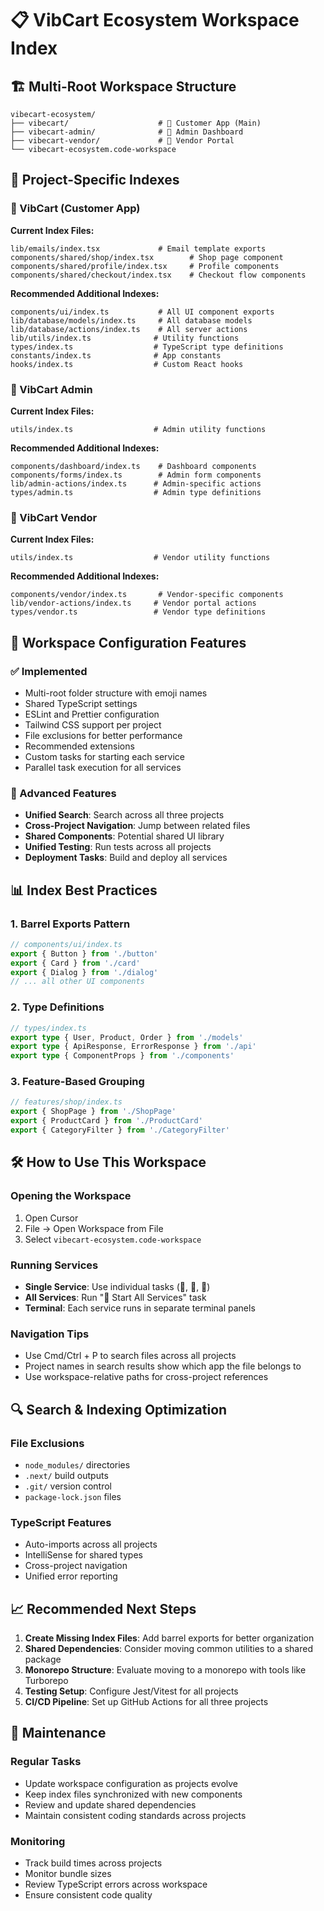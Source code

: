 # 📋 VibCart Ecosystem Workspace Index

## 🏗️ Multi-Root Workspace Structure

```
vibecart-ecosystem/
├── vibecart/                    # 🛒 Customer App (Main)
├── vibecart-admin/              # 🔧 Admin Dashboard  
├── vibecart-vendor/             # 🏪 Vendor Portal
└── vibecart-ecosystem.code-workspace
```

## 📁 Project-Specific Indexes

### 🛒 VibCart (Customer App)
**Current Index Files:**
```
lib/emails/index.tsx             # Email template exports
components/shared/shop/index.tsx        # Shop page component
components/shared/profile/index.tsx     # Profile components
components/shared/checkout/index.tsx    # Checkout flow components
```

**Recommended Additional Indexes:**
```
components/ui/index.ts           # All UI component exports
lib/database/models/index.ts     # All database models
lib/database/actions/index.ts    # All server actions
lib/utils/index.ts              # Utility functions
types/index.ts                  # TypeScript type definitions
constants/index.ts              # App constants
hooks/index.ts                  # Custom React hooks
```

### 🔧 VibCart Admin
**Current Index Files:**
```
utils/index.ts                  # Admin utility functions
```

**Recommended Additional Indexes:**
```
components/dashboard/index.ts    # Dashboard components
components/forms/index.ts        # Admin form components
lib/admin-actions/index.ts      # Admin-specific actions
types/admin.ts                  # Admin type definitions
```

### 🏪 VibCart Vendor  
**Current Index Files:**
```
utils/index.ts                  # Vendor utility functions
```

**Recommended Additional Indexes:**
```
components/vendor/index.ts       # Vendor-specific components
lib/vendor-actions/index.ts     # Vendor portal actions
types/vendor.ts                 # Vendor type definitions
```

## 🔧 Workspace Configuration Features

### ✅ Implemented
- Multi-root folder structure with emoji names
- Shared TypeScript settings
- ESLint and Prettier configuration
- Tailwind CSS support per project
- File exclusions for better performance
- Recommended extensions
- Custom tasks for starting each service
- Parallel task execution for all services

### 🚀 Advanced Features
- **Unified Search**: Search across all three projects
- **Cross-Project Navigation**: Jump between related files
- **Shared Components**: Potential shared UI library
- **Unified Testing**: Run tests across all projects
- **Deployment Tasks**: Build and deploy all services

## 📊 Index Best Practices

### 1. Barrel Exports Pattern
```typescript
// components/ui/index.ts
export { Button } from './button'
export { Card } from './card'
export { Dialog } from './dialog'
// ... all other UI components
```

### 2. Type Definitions
```typescript
// types/index.ts
export type { User, Product, Order } from './models'
export type { ApiResponse, ErrorResponse } from './api'
export type { ComponentProps } from './components'
```

### 3. Feature-Based Grouping
```typescript
// features/shop/index.ts
export { ShopPage } from './ShopPage'
export { ProductCard } from './ProductCard'
export { CategoryFilter } from './CategoryFilter'
```

## 🛠️ How to Use This Workspace

### Opening the Workspace
1. Open Cursor
2. File → Open Workspace from File
3. Select `vibecart-ecosystem.code-workspace`

### Running Services
- **Single Service**: Use individual tasks (🛒, 🔧, 🏪)
- **All Services**: Run "🚀 Start All Services" task
- **Terminal**: Each service runs in separate terminal panels

### Navigation Tips
- Use Cmd/Ctrl + P to search files across all projects
- Project names in search results show which app the file belongs to
- Use workspace-relative paths for cross-project references

## 🔍 Search & Indexing Optimization

### File Exclusions
- `node_modules/` directories
- `.next/` build outputs  
- `.git/` version control
- `package-lock.json` files

### TypeScript Features
- Auto-imports across all projects
- IntelliSense for shared types
- Cross-project navigation
- Unified error reporting

## 📈 Recommended Next Steps

1. **Create Missing Index Files**: Add barrel exports for better organization
2. **Shared Dependencies**: Consider moving common utilities to a shared package
3. **Monorepo Structure**: Evaluate moving to a monorepo with tools like Turborepo
4. **Testing Setup**: Configure Jest/Vitest for all projects
5. **CI/CD Pipeline**: Set up GitHub Actions for all three projects

## 🔄 Maintenance

### Regular Tasks
- Update workspace configuration as projects evolve
- Keep index files synchronized with new components
- Review and update shared dependencies
- Maintain consistent coding standards across projects

### Monitoring
- Track build times across projects
- Monitor bundle sizes
- Review TypeScript errors across workspace
- Ensure consistent code quality 